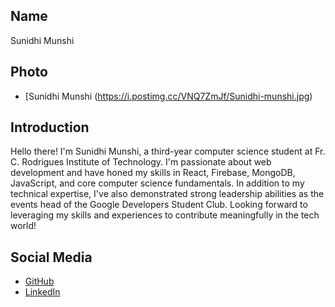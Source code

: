 ## Name
Sunidhi Munshi

## Photo
- [Sunidhi Munshi (https://i.postimg.cc/VNQ7ZmJf/Sunidhi-munshi.jpg)

## Introduction
Hello there! I'm Sunidhi Munshi, a third-year computer science student at Fr. C. Rodrigues Institute of Technology. I'm passionate about web development and have honed my skills in React, Firebase, MongoDB, JavaScript, and core computer science fundamentals. In addition to my technical expertise, I've also demonstrated strong leadership abilities as the events head of the Google Developers Student Club. Looking forward to leveraging my skills and experiences to contribute meaningfully in the tech world!


## Social Media
- [GitHub](https://github.com/sunidhimu)
- [LinkedIn](https://www.linkedin.com/in/sunidhi-munshi-73250325b)